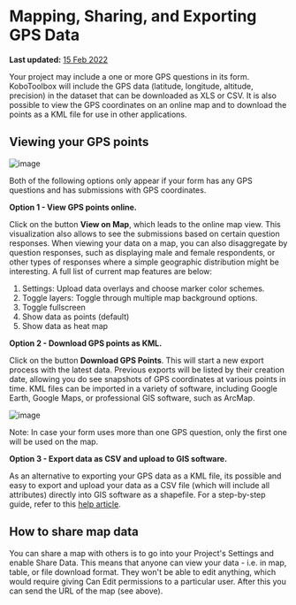 # Mapping, Sharing, and Exporting GPS Data
**Last updated:** <a href="https://github.com/kobotoolbox/docs/blob/511ea4cb3c698a4b45e7c2b4efd1af4e356e811f/source/export_gps.md" class="reference">15 Feb 2022</a>


Your project may include a one or more GPS questions in its form. KoboToolbox
will include the GPS data (latitude, longitude, altitude, precision) in the
dataset that can be downloaded as XLS or CSV. It is also possible to view the
GPS coordinates on an online map and to download the points as a KML file for
use in other applications.

## Viewing your GPS points

![image](/images/export_gps/view_gps.jpg)

Both of the following options only appear if your form has any GPS questions and
has submissions with GPS coordinates.

**Option 1 - View GPS points online.**

Click on the button **View on Map**, which leads to the online map view. This
visualization also allows to see the submissions based on certain question
responses. When viewing your data on a map, you can also disaggregate by
question responses, such as displaying male and female respondents, or other
types of responses where a simple geographic distribution might be interesting.
A full list of current map features are below:

1. Settings: Upload data overlays and choose marker color schemes.
2. Toggle layers: Toggle through multiple map background options.
3. Toggle fullscreen
4. Show data as points (default)
5. Show data as heat map

**Option 2 - Download GPS points as KML.**

Click on the button **Download GPS Points**. This will start a new export
process with the latest data. Previous exports will be listed by their creation
date, allowing you do see snapshots of GPS coordinates at various points in
time. KML files can be imported in a variety of software, including Google
Earth, Google Maps, or professional GIS software, such as ArcMap.

![image](/images/export_gps/kml_exports.jpg)

Note: In case your form uses more than one GPS question, only the first one will
be used on the map.

**Option 3 - Export data as CSV and upload to GIS software.**

As an alternative to exporting your GPS data as a KML file, its possible and
easy to export and upload your data as a CSV file (which will include all
attributes) directly into GIS software as a shapefile. For a step-by-step guide,
refer to this [help article](upload_to_gis.md).

## How to share map data

You can share a map with others is to go into your Project's Settings and enable
Share Data. This means that anyone can view your data - i.e. in map, table, or
file download format. They won't be able to edit anything, which would require
giving Can Edit permissions to a particular user. After this you can send the
URL of the map (see above).
